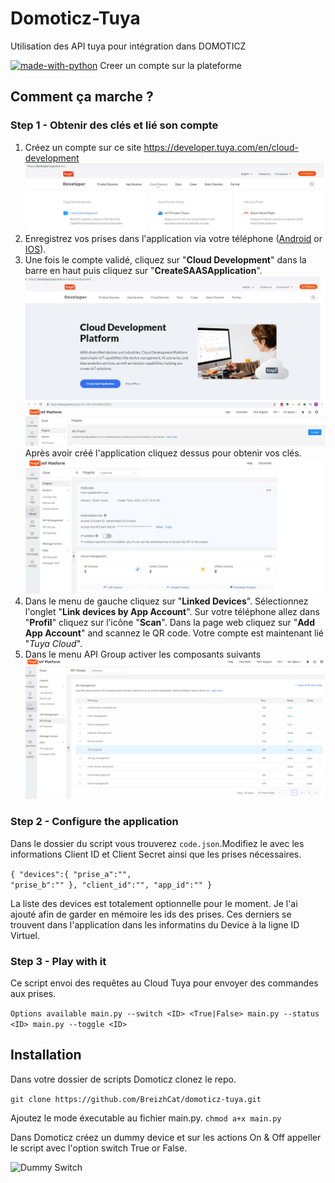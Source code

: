 # Domoticz-Tuya
Utilisation des API tuya pour intégration dans DOMOTICZ

[![made-with-python](https://img.shields.io/badge/Made%20with-Python-1f425f.svg)](https://www.python.org/)
Creer un compte sur la plateforme 

## Comment ça marche ?
### Step 1 - Obtenir des clés et lié son compte

1. Créez un compte sur ce site https://developer.tuya.com/en/cloud-development 
![Get Ids](img/CloudDev.jpg)
2. Enregistrez vos prises dans l'application via votre téléphone  ([Android](https://play.google.com/store/apps/details?id=com.tuya.smart&hl=fr) or [IOS](https://apps.apple.com/fr/app/tuyasmart/id1034649547)). 
3. Une fois le compte validé, cliquez sur "**Cloud Development**" dans la barre en haut puis cliquez sur  "**CreateSAASApplication**". 
![Get Ids](img/CreateSAASApp.jpg)
![Get Ids](img/CreateSAASApp-btn.jpg)
Après avoir créé l'application cliquez dessus pour obtenir vos clés.
![Get Ids](img/ClientID-Secret.jpg)
4. Dans le menu de gauche cliquez sur "**Linked Devices**". Sélectionnez l'onglet "**Link devices by App Account**". 
Sur votre téléphone allez dans  "**Profil**" cliquez sur l’icône  "**Scan**". 
Dans la page web cliquez sur  "**Add App Account**" and scannez le QR code. Votre compte est maintenant lié "_Tuya Cloud_".
5. Dans le menu API Group activer les composants suivants
![Get Ids](img/API-Group.png)

### Step 2 - Configure the application
Dans le dossier du script vous trouverez `code.json`.Modifiez le avec les informations Client ID et Client Secret ainsi que les prises nécessaires.

`{
   "devices":{
      "prise_a":"",                               
      "prise_b":""
   },
   "client_id":"",
   "app_id":""
}`

La liste des devices est totalement optionnelle pour le moment. Je l'ai ajouté afin de garder en mémoire les ids des prises. Ces derniers se trouvent dans l'application dans les informatins du Device à la ligne ID Virtuel.


### Step 3 - Play with it
Ce script envoi des requêtes au Cloud Tuya pour envoyer des commandes aux prises.


`Options available
main.py --switch <ID> <True|False>
main.py --status <ID>
main.py --toggle <ID>`

## Installation 

Dans votre dossier de scripts Domoticz clonez le repo.

`git clone https://github.com/BreizhCat/domoticz-tuya.git `

Ajoutez le mode éxecutable au fichier main.py.
`chmod a+x main.py`


Dans Domoticz créez un dummy device et sur les actions On & Off appeller le script avec l'option switch True or False.

![Dummy Switch](assets/2.png)



